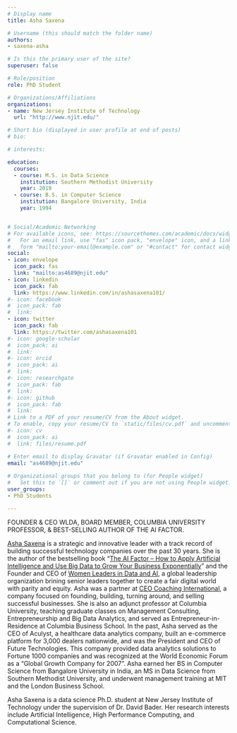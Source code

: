 ```yaml
---
# Display name
title: Asha Saxena

# Username (this should match the folder name)
authors:
- saxena-asha

# Is this the primary user of the site?
superuser: false

# Role/position
role: PhD Student

# Organizations/Affiliations
organizations:
- name: New Jersey Institute of Technology
  url: "http://www.njit.edu/"

# Short bio (displayed in user profile at end of posts)
# bio:

# interests:

education:
  courses:
  - course: M.S. in Data Science
    institution: Southern Methodist University
    year: 2019
  - course: B.S. in Computer Science
    institution: Bangalore University, India
    year: 1994


# Social/Academic Networking
# For available icons, see: https://sourcethemes.com/academic/docs/widgets/#icons
#   For an email link, use "fas" icon pack, "envelope" icon, and a link in the
#   form "mailto:your-email@example.com" or "#contact" for contact widget.
social:
- icon: envelope
  icon_pack: fas
  link: "mailto:as4689@njit.edu"
- icon: linkedin
  icon_pack: fab
  link: https://www.linkedin.com/in/ashasaxena101/
#- icon: facebook
#  icon_pack: fab
#  link: 
- icon: twitter
  icon_pack: fab
  link: https://twitter.com/ashasaxena101
#- icon: google-scholar
#  icon_pack: ai
#  link: 
#- icon: orcid
#  icon_pack: ai
#  link: 
#- icon: researchgate
#  icon_pack: fab
#  link: 
#- icon: github
#  icon_pack: fab
#  link: 
# Link to a PDF of your resume/CV from the About widget.
# To enable, copy your resume/CV to `static/files/cv.pdf` and uncomment the lines below.  
#- icon: cv
#  icon_pack: ai
#  link: files/resume.pdf

# Enter email to display Gravatar (if Gravatar enabled in Config)
email: "as4689@njit.edu"
  
# Organizational groups that you belong to (for People widget)
#   Set this to `[]` or comment out if you are not using People widget.  
user_groups:
- PhD Students

---
```


FOUNDER & CEO WLDA, BOARD MEMBER, COLUMBIA UNIVERSITY PROFESSOR, & BEST-SELLING AUTHOR OF THE AI FACTOR.

[Asha Saxena](https://ashasaxena.com/) is a strategic and innovative
leader with a track record of building successful technology companies
over the past 30 years. She is the author of the bestselling book
“[The AI Factor – How to Apply Artificial Intelligence and Use Big
Data to Grow Your Business Exponentially](https://theaifactor.ai/)”
and the Founder and CEO of [Women Leaders in Data and
AI](https://wlda.tech/), a global leadership organization brining
senior leaders together to create a fair digital world with parity and
equity. Asha was a partner at [CEO Coaching
International](https://ceocoachinginternational.com/), a company
focused on founding, building, turning around, and selling successful
businesses. She is also an adjunct professor at Columbia University,
teaching graduate classes on Management Consulting, Entrepreneurship
and Big Data Analytics, and served as Entrepreneur-in-Residence at
Columbia Business School. In the past, Asha served as the CEO of
Aculyst, a healthcare data analytics company, built an e-commerce
platform for 3,000 dealers nationwide, and was the President and CEO
of Future Technologies. This company provided data analytics solutions
to Fortune 1000 companies and was recognized at the World Economic
Forum as a “Global Growth Company for 2007”. Asha earned her BS in
Computer Science from Bangalore University in India, an MS in Data
Science from Southern Methodist University, and underwent management
training at MIT and the London Business School.

Asha Saxena is a data science Ph.D. student at New Jersey Institute of
Technology under the supervision of Dr. David Bader. Her research
interests include Artificial Intelligence, High Performance Computing,
and Computational Science.
